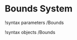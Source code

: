 <!-- MOOSE Documentation Stub: Remove this when content is added. -->

# Bounds System
!syntax parameters /Bounds

!syntax objects /Bounds

